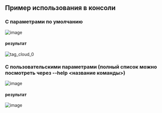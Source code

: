 ## Пример использования в консоли
### С параметрами по умолчанию
![image](https://user-images.githubusercontent.com/82332119/145724268-23f690c3-8ff4-4eba-9a20-8cd4c4148400.png)
#### результат
![tag_cloud_0](https://user-images.githubusercontent.com/82332119/145724310-5375c697-89f7-4a2d-9bf7-9e717b2638ed.png)

### С пользовательскими параметрами (полный список можно посмотреть через --help <название команды>)
![image](https://user-images.githubusercontent.com/82332119/145724577-f8517398-e95b-41bb-94bf-25643bb67c31.png)
#### результат
![image](https://user-images.githubusercontent.com/82332119/145724613-5a2601a5-d081-4879-bfad-ca80636053f9.png)


